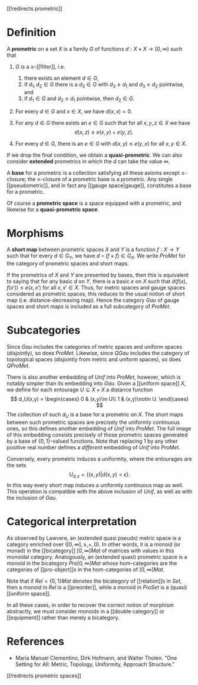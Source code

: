 [[!redirects prometric]]

# Definition

A **prometric** on a set $X$ is a family $G$ of functions $d:X\times X\to [0,\infty)$ such that

1. $G$ is a $\ge$-[[filter]], i.e.

    1. there exists an element $d\in G$,
    1. if $d_1,d_2\in G$ there is a $d_3\in G$ with $d_3\ge d_1$ and $d_3\ge d_2$ pointwise, and
    1. if $d_1\in G$ and $d_2\le d_1$ pointwise, then $d_2\in G$.

1. For every $d\in G$ and $x\in X$, we have $d(x,x)=0$.

1. For any $d\in G$ there exists an $e\in G$ such that for all $x,y,z\in X$ we have
   $$d(x,z) \le e(x,y)+e(y,z).$$

1. For every $d\in G$, there is an $e\in G$ with $d(x,y)\le e(y,x)$ for all $x,y\in X$.

If we drop the final condition, we obtain a **quasi-prometric**.  We can also consider **extended** prometrics in which the $d$ can take the value $\infty$.

A **base** for a prometric is a collection satisfying all these axioms except $\le$-closure; the $\le$-closure of a prometric base is a prometric.  Any single [[pseudometric]], and in fact any [[gauge space|gauge]], constitutes a base for a prometric.

Of course a **prometric space** is a space equipped with a prometric, and likewise for a **quasi-prometric space**.


# Morphisms

A **short map** between prometric spaces $X$ and $Y$ is a function $f:X\to Y$ such that for every $d\in G_Y$, we have $d\circ (f\times f) \in G_X$.  We write $ProMet$ for the category of prometric spaces and short maps.

If the prometrics of $X$ and $Y$ are presented by bases, then this is equivalent to saying that for any basic $d$ on $Y$, there is a basic $e$ on $X$ such that $d(f(x),f(x'))\le e(x,x')$ for all $x,x'\in X$.  Thus, for metric spaces and gauge spaces considered as prometric spaces, this reduces to the usual notion of short map (i.e. distance-decreasing map).  Hence the category $Gau$ of gauge spaces and short maps is included as a full subcategory of $ProMet$.


# Subcategories

Since $Gau$ includes the categories of metric spaces and uniform spaces (disjointly), so does $ProMet$.  Likewise, since $QGau$ includes the category of topological spaces (disjointly from metric and uniform spaces), so does $QProMet$.

There is also another embedding of $Unif$ into $ProMet$, however, which is notably simpler than its embedding into $Gau$.  Given a [[uniform space]] $X$, we define for each entourage $U\subseteq X\times X$ a distance function
$$
d_U(x,y) =
\begin{cases}
  0 & (x,y)\in U\\
  1 & (x,y)\notin U.
\end{cases}
$$
The collection of such $d_U$ is a base for a prometric on $X$.  The short maps between such prometric spaces are precisely the uniformly continuous ones, so this defines another embedding of $Unif$ into $ProMet$.  The full image of this embedding consists precisely of those prometric spaces generated by a base of $\{0,1\}$-valued functions.  Note that replacing $1$ by any other positive real number defines a _different_ embedding of $Unif$ into $ProMet$.

Conversely, every prometric induces a uniformity, where the entourages are the sets
$$U_{d,\epsilon} = \{(x,y) | d(x,y)\lt\epsilon\}.$$
In this way every short map induces a uniformly continuous map as well.  This operation is compatible with the above inclusion of $Unif$, as well as with the inclusion of $Gau$.


# Categorical interpretation

As observed by Lawvere, an (extended quasi pseudo) metric space is a category enriched over $([0,\infty],\ge,+,0)$.  In other words, it is a monoid (or monad) in the [[bicategory]] $[0,\infty] Mat$ of matrices with values in this monoidal category.  Analogously, an (extended quasi) prometric space is a monoid in the bicategory $Pro [0,\infty] Mat$ whose hom-categories are the categories of [[pro-object]]s in the hom-categories of $[0,\infty] Mat$.

Note that if $Rel = \{0,1\} Mat$ denotes the bicategory of [[relation]]s in $Set$, then a monoid in $Rel$ is a [[preorder]], while a monoid in $ProSet$ is a (quasi) [[uniform space]].

In all these cases, in order to recover the correct notion of morphism abstractly, we must consider monoids in a [[double category]] or [[equipment]] rather than merely a bicategory.


# References

* Maria Manuel Clementino, Dirk Hofmann, and Walter Tholen.  "One Setting for All: Metric, Topology, Uniformity, Approach Structure."

[[!redirects prometric spaces]]
